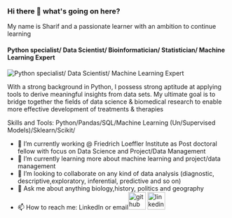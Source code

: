### Hi there 👋 what's going on here?
My name is Sharif and a passionate learner with an ambition to continue learning
#### Python specialist/ Data Scientist/ Bioinformatician/ Statistician/ Machine Learning Expert
![Python specialist/ Data Scientist/ Machine Learning Expert](https://arturssmirnovs.github.io/github-profile-readme-generator/images/banner.png)

With a strong background in Python, I possess strong aptitude at applying tools to derive meaningful insights from data sets. My ultimate goal is to bridge together the fields of data science & biomedical research to enable more effective development of treatments & therapies

Skills and Tools: Python/Pandas/SQL/Machine Learning (Un/Supervised Models)/Sklearn/Scikit/

- 🔭 I’m currently working @ Friedrich Loeffler Institute as Post doctoral fellow with focus on Data Science and Project/Data Management 
- 🌱 I’m currently learning more about machine learning and project/data management
- 👯 I’m looking to collaborate on any kind of data analysis (diagnostic, descriptive,exploratory, inferential, predictive and so on) 
- 💬 Ask me about anything biology,history, politics and geography
- 📫 How to reach me: LinkedIn or email[<img src='https://cdn.jsdelivr.net/npm/simple-icons@3.0.1/icons/github.svg' alt='github' height='40'>](https://github.com/smortoga)  [<img src='https://cdn.jsdelivr.net/npm/simple-icons@3.0.1/icons/linkedin.svg' alt='linkedin' height='40'>](https://www.linkedin.com/in/https://www.linkedin.com/in/dr-sharif-mortoga-653ab34b//)  
